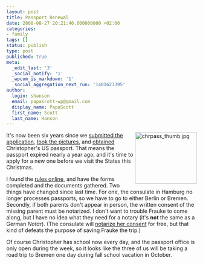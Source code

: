 ```yaml
---
layout: post
title: Passport Renewal
date: 2008-08-27 20:21:40.000000000 +02:00
categories:
- family
tags: []
status: publish
type: post
published: true
meta:
  _edit_last: '3'
  _social_notify: '1'
  _wpcom_is_markdown: '1'
  _social_aggregation_next_run: '1401623395'
author:
  login: shanson
  email: papascott-wp@gmail.com
  display_name: PapaScott
  first_name: Scott
  last_name: Hanson
---
```

<p><a href="http://www.papascott.de/archives/2002/11/02/one-of-us-now/"><img src="http://www.papascott.de/wordpress/wp-content/uploads/2008/08/chrpass-thumb.jpg" alt="chrpass_thumb.jpg" border="0" width="163" height="137" align="right" /></a>It's now been six years since we <a href="http://www.papascott.de/archives/2002/10/02/our-visit-to-the-consulate/">submitted the application</a>, <a href="http://www.papascott.de/archives/2002/10/15/pictures-for-the-passport/">took the pictures</a>, and <a href="http://www.papascott.de/archives/2002/11/02/one-of-us-now/">obtained</a> Christopher's US passport. That means the passport expired nearly a year ago, and it's time to apply for a new one before we visit the States this Christmas.</p>
<p>I found the <a href="http://germany.usembassy.gov/germany/services/passport_issuance.html">rules online</a>, and have the forms completed and the documents gathered. Two things have changed since last time. For one, the consulate in Hamburg no longer processes passports, so we have to go to either Berlin or Bremen. Secondly, if both parents don't appear in person, the written consent of the missing parent must be notarized. I don't want to trouble Frauke to come along, but I have no idea what they need for a notary (it's <strong>not</strong> the same as a German <em>Notar</em>).  (The consulate will <a href="http://germany.usembassy.gov/germany/services/notarial_services.html">notarize her consent</a> for free, but that kind of defeats the purpose of saving Frauke the trip.)</p>
<p>Of course Christopher has school now every day, and the passport office is only open during the week, so it looks like the three of us will be taking a road trip to Bremen one day during fall school vacation in October.</p>
